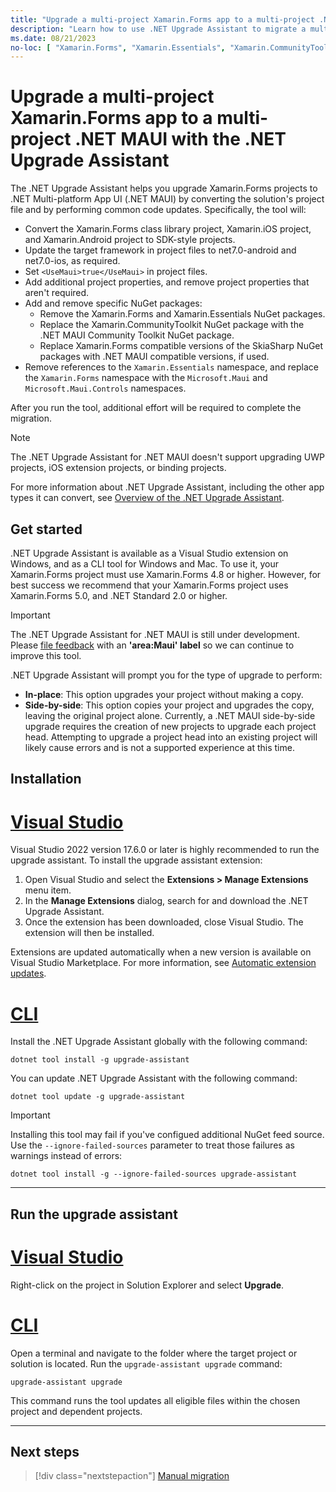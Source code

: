 ```yaml
---
title: "Upgrade a multi-project Xamarin.Forms app to a multi-project .NET MAUI with the .NET Upgrade Assistant"
description: "Learn how to use .NET Upgrade Assistant to migrate a multi-project Xamarin.Forms app to a multi-project .NET MAUI app."
ms.date: 08/21/2023
no-loc: [ "Xamarin.Forms", "Xamarin.Essentials", "Xamarin.CommunityToolkit", ".NET MAUI Community Toolkit", "SkiaSharp", "Xamarin.Forms.Maps", "Microsoft.Maui", "Microsoft.Maui.Controls", "net7.0-android", "net7.0-ios" ]
---
```


# Upgrade a multi-project Xamarin.Forms app to a multi-project .NET MAUI with the .NET Upgrade Assistant

The .NET Upgrade Assistant helps you upgrade Xamarin.Forms projects to .NET Multi-platform App UI (.NET MAUI) by converting the solution's project file and by performing common code updates. Specifically, the tool will:

- Convert the Xamarin.Forms class library project, Xamarin.iOS project, and Xamarin.Android project to SDK-style projects.
- Update the target framework in project files to net7.0-android and net7.0-ios, as required.
- Set `<UseMaui>true</UseMaui>` in project files.
- Add additional project properties, and remove project properties that aren't required.
- Add and remove specific NuGet packages:
  - Remove the Xamarin.Forms and Xamarin.Essentials NuGet packages.
  - Replace the Xamarin.CommunityToolkit NuGet package with the .NET MAUI Community Toolkit NuGet package.
  - Replace Xamarin.Forms compatible versions of the SkiaSharp NuGet packages with .NET MAUI compatible versions, if used.
- Remove references to the `Xamarin.Essentials` namespace, and replace the `Xamarin.Forms` namespace with the `Microsoft.Maui` and `Microsoft.Maui.Controls` namespaces.

After you run the tool, additional effort will be required to complete the migration.

> [!NOTE]
> The .NET Upgrade Assistant for .NET MAUI doesn't support upgrading UWP projects, iOS extension projects, or binding projects.

For more information about .NET Upgrade Assistant, including the other app types it can convert, see [Overview of the .NET Upgrade Assistant](/dotnet/core/porting/upgrade-assistant-overview).

## Get started

.NET Upgrade Assistant is available as a Visual Studio extension on Windows, and as a CLI tool for Windows and Mac. To use it, your Xamarin.Forms project must use Xamarin.Forms 4.8 or higher. However, for best success we recommend that your Xamarin.Forms project uses Xamarin.Forms 5.0, and .NET Standard 2.0 or higher.

> [!IMPORTANT]
> The .NET Upgrade Assistant for .NET MAUI is still under development. Please [file feedback](https://github.com/dotnet/upgrade-assistant/issues/new?assignees=&labels=&projects=&template=20_bug_report.md) with an **'area:Maui' label** so we can continue to improve this tool.

.NET Upgrade Assistant will prompt you for the type of upgrade to perform:

- **In-place**: This option upgrades your project without making a copy.
- **Side-by-side**: This option copies your project and upgrades the copy, leaving the original project alone. Currently, a .NET MAUI side-by-side upgrade requires the creation of new projects to upgrade each project head. Attempting to upgrade a project head into an existing project will likely cause errors and is not a supported experience at this time.

## Installation

<!-- markdownlint-disable MD025 -->
# [Visual Studio](#tab/vswin)
<!-- markdownlint-enable MD025 -->

Visual Studio 2022 version 17.6.0 or later is highly recommended to run the upgrade assistant. To install the upgrade assistant extension:

1. Open Visual Studio and select the **Extensions > Manage Extensions** menu item.
1. In the **Manage Extensions** dialog, search for and download the .NET Upgrade Assistant.
1. Once the extension has been downloaded, close Visual Studio. The extension will then be installed.

Extensions are updated automatically when a new version is available on Visual Studio Marketplace. For more information, see [Automatic extension updates](/visualstudio/ide/finding-and-using-visual-studio-extensions#automatic-extension-updates).

<!-- markdownlint-disable MD025 -->
# [CLI](#tab/cli)
<!-- markdownlint-enable MD025 -->

Install the .NET Upgrade Assistant globally with the following command:

```dotnetcli
dotnet tool install -g upgrade-assistant
```

You can update .NET Upgrade Assistant with the following command:

```dotnetcli
dotnet tool update -g upgrade-assistant
```

> [!IMPORTANT]
> Installing this tool may fail if you've configued additional NuGet feed source. Use the `--ignore-failed-sources` parameter to treat those failures as warnings instead of errors:
>
> ```dotnetcli
> dotnet tool install -g --ignore-failed-sources upgrade-assistant
> ```

---

## Run the upgrade assistant

<!-- markdownlint-disable MD025 -->
# [Visual Studio](#tab/vswin)
<!-- markdownlint-enable MD025 -->

Right-click on the project in Solution Explorer and select **Upgrade**.

<!-- markdownlint-disable MD025 -->
# [CLI](#tab/cli)
<!-- markdownlint-enable MD025 -->

Open a terminal and navigate to the folder where the target project or solution is located. Run the `upgrade-assistant upgrade` command:

```dotnetcli
upgrade-assistant upgrade
```

This command runs the tool updates all eligible files within the chosen project and dependent projects.

<!-- .NET Upgrade Assistant backs up your solution, but we recommend using source control. If you're using source control, you can add the `--skip-backup` parameter to bypass the backup and speed up the upgrade process. -->

---

## Next steps

> [!div class="nextstepaction"]
> [Manual migration](multi-project-to-multi-project.md#namespace-changes)
